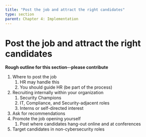 ```yaml
---
title: "Post the job and attract the right candidates"
type: section
parent: Chapter 4: Implementation
---
```

Post the job and attract the right candidates 
=============================================

**Rough outline for this section--please contribute**

  1. Where to post the job
     1. HR may handle this
     1. You should guide HR (be part of the process)
  1. Recruiting internally within your organization
     1. Security Champions
     1. IT, Compliance, and Security-adjacent roles
     1. Interns or self-directed interest
  1. Ask for recommendations
  1. Promote the job opening yourself
     1. Post where candidates hang-out online and at conferences
  1. Target candidates in non-cybersecurity roles

